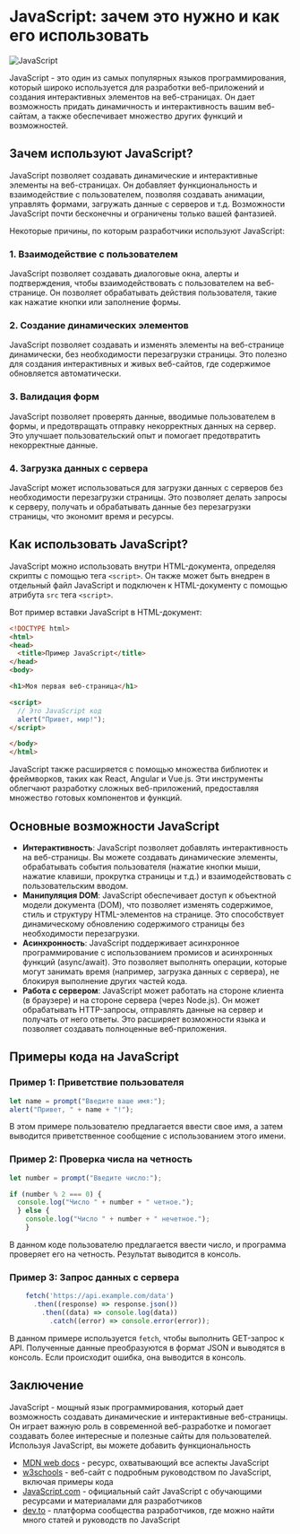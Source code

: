 # JavaScript: зачем это нужно и как его использовать

![JavaScript](https://images.unsplash.com/photo-1556740749-887f6717d7e7)

JavaScript - это один из самых популярных языков программирования, который широко используется для разработки веб-приложений и создания интерактивных элементов на веб-страницах. Он дает возможность придать динамичность и интерактивность вашим веб-сайтам, а также обеспечивает множество других функций и возможностей.

## Зачем используют JavaScript?

JavaScript позволяет создавать динамические и интерактивные элементы на веб-страницах. Он добавляет функциональность и взаимодействие с пользователем, позволяя создавать анимации, управлять формами, загружать данные с серверов и т.д. Возможности JavaScript почти бесконечны и ограничены только вашей фантазией.

Некоторые причины, по которым разработчики используют JavaScript:

### 1. Взаимодействие с пользователем

JavaScript позволяет создавать диалоговые окна, алерты и подтверждения, чтобы взаимодействовать с пользователем на веб-странице. Он позволяет обрабатывать действия пользователя, такие как нажатие кнопки или заполнение формы.

### 2. Создание динамических элементов

JavaScript позволяет создавать и изменять элементы на веб-странице динамически, без необходимости перезагрузки страницы. Это полезно для создания интерактивных и живых веб-сайтов, где содержимое обновляется автоматически.

### 3. Валидация форм

JavaScript позволяет проверять данные, вводимые пользователем в формы, и предотвращать отправку некорректных данных на сервер. Это улучшает пользовательский опыт и помогает предотвратить некорректные данные.

### 4. Загрузка данных с сервера

JavaScript может использоваться для загрузки данных с серверов без необходимости перезагрузки страницы. Это позволяет делать запросы к серверу, получать и обрабатывать данные без перезагрузки страницы, что экономит время и ресурсы.

## Как использовать JavaScript?

JavaScript можно использовать внутри HTML-документа, определяя скрипты с помощью тега `<script>`. Он также может быть внедрен в отдельный файл JavaScript и подключен к HTML-документу с помощью атрибута `src` тега `<script>`.

Вот пример вставки JavaScript в HTML-документ:

```html
<!DOCTYPE html>
<html>
<head>
  <title>Пример JavaScript</title>
</head>
<body>

<h1>Моя первая веб-страница</h1>

<script>
  // Это JavaScript код
  alert("Привет, мир!");
</script>

</body>
</html>
```

JavaScript также расширяется с помощью множества библиотек и фреймворков, таких как React, Angular и Vue.js. Эти инструменты облегчают разработку сложных веб-приложений, предоставляя множество готовых компонентов и функций.

## Основные возможности JavaScript

- **Интерактивность**: JavaScript позволяет добавлять интерактивность на веб-страницы. Вы можете создавать динамические элементы, обрабатывать события пользователя (нажатие кнопки мыши, нажатие клавиши, прокрутка страницы и т.д.) и взаимодействовать с пользовательским вводом.
- **Манипуляция DOM**: JavaScript обеспечивает доступ к объектной модели документа (DOM), что позволяет изменять содержимое, стиль и структуру HTML-элементов на странице. Это способствует динамическому обновлению содержимого страницы без необходимости перезагрузки.
- **Асинхронность**: JavaScript поддерживает асинхронное программирование с использованием промисов и асинхронных функций (async/await). Это позволяет выполнять операции, которые могут занимать время (например, загрузка данных с сервера), не блокируя выполнение других частей кода.
- **Работа с сервером**: JavaScript может работать на стороне клиента (в браузере) и на стороне сервера (через Node.js). Он может обрабатывать HTTP-запросы, отправлять данные на сервер и получать от него ответы. Это расширяет возможности языка и позволяет создавать полноценные веб-приложения.

## Примеры кода на JavaScript

### Пример 1: Приветствие пользователя

```javascript
let name = prompt("Введите ваше имя:");
alert("Привет, " + name + "!");
```

В этом примере пользователю предлагается ввести свое имя, а затем выводится приветственное сообщение с использованием этого имени.

### Пример 2: Проверка числа на четность

```javascript
let number = prompt("Введите число:");

if (number % 2 === 0) {
  console.log("Число " + number + " четное.");
  } else {
    console.log("Число " + number + " нечетное.");
    }
```

В данном коде пользователю предлагается ввести число, и программа проверяет его на четность. Результат выводится в консоль.

### Пример 3: Запрос данных с сервера

```javascript
    fetch('https://api.example.com/data')
      .then((response) => response.json())
        .then((data) => console.log(data))
          .catch((error) => console.error(error));
```

В данном примере используется `fetch`, чтобы выполнить GET-запрос к API. Полученные данные преобразуются в формат JSON и выводятся в консоль. Если происходит ошибка, она выводится в консоль.


## Заключение

JavaScript - мощный язык программирования, который дает возможность создавать динамические и интерактивные веб-страницы. Он играет важную роль в современной веб-разработке и помогает создавать более интересные и полезные сайты для пользователей. Используя JavaScript, вы можете добавить функциональность

- [MDN web docs](https://developer.mozilla.org/ru/docs/Web/JavaScript) - ресурс, охватывающий все аспекты JavaScript
- [w3schools](https://www.w3schools.com/js/) - веб-сайт с подробным руководством по JavaScript, включая примеры кода
- [JavaScript.com](https://www.javascript.com/) - официальный сайт JavaScript с обучающими ресурсами и материалами для разработчиков
- [dev.to](https://dev.to/t/javascript) - платформа сообщества разработчиков, где можно найти много статей и руководств по JavaScript


